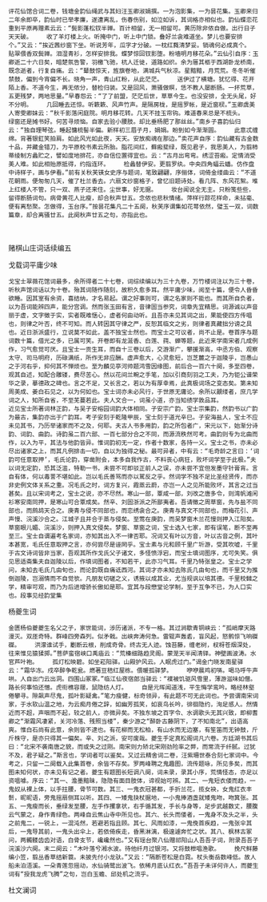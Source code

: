 <!-- { "loadSidebar": true } -->
    评花仙馆合词二卷，钱塘金韵仙绳武与其妇汪玉卿淑娟撰。一为泡影集，一为昙花集。玉卿来归二年余即卒，韵仙时已举孝廉，遂遭离乱，伤春伤别，如泣如诉，其词格亦相似也。韵仙蝶恋花重到平原再赠素云云：“鬓影蓬松钗半亸。百计相留，无一相留可。黄历除非侬自做。出行日子天天破。    收了羊灯楼上火。听掩中门，听上中门锁。叠好兰衾难道坐。梦儿也要安排个。”又云：“挨近茜纱窗下坐。听说芳年，瓜字才分破。一枕红蕤清梦妥。销魂何必成真个。    贴翠偎香双鬓亸。泪湿青衫，怎样安排我。蝶梦惊回钗影堕。粉墙明月移花朵。”云仙引自序：玉卿逝二十六日矣，暗楚氛告警，羽檄飞驰，杭人迁徙，道路如织。余为厝其柩于西湖卧龙桥南，既念逝者，行复自痛。云：“鼙鼓惊天，旌旗卷地，满城兵气秋凉。星黯黯，月荒荒。冬冬听催禁鼓，偏到今宵偏不长。晓角一声，青山红粉，从此茫茫。    送伊过了横塘。犹忆得、花开陌上香。不道今生，再无侬分，替检归装。又是回风，萧骚做暝，恁不教人屡断肠。一抔荒草，五更残梦，两地思量。”早春怨云：“了了前盟，茫茫后世，草草今生。也没安排，全无头尾，好不分明。    几回睡去还惊。听簌簌、风声竹声。是隔房栊，是摇罗帐，是近窗棂。”玉卿虞美人寄雯卿妹云：“秋千影落闲庭院。明月移花转。几天不挂玉帘钩。难道春来总是不梳头。    绿窗还是摊书好。何苦寻烦恼。自家去验小腰肢。却比垂杨肥了那丝丝。”南乡子喜韵仙归云：“独自理琴弦。睡起慵梳髻半偏。新样初三眉子月，娟娟。盼到如今渐渐圆。    此意忒缠绵。背著银釭笑拍肩。如此风光如此夜，天天。安放痴魂在那边。”卖花声自序：韵仙藏有古金数十品，并藏金错刀，为平原校书素云所胎。脂花间红，藓瘢斐绿，既见君子，我思美人，为翦柿蒂绫制方蠡贮之，譬如度地排花，亦自信位置得宜也。云：“古月出弯弯。绣涩苔瘢。定情消受美人难。如此相贻原抵得，约指连环。    检蠡替伊安。更翦罗纨。中央四角蝠云蟠。仿作盘中诗样子，画与伊看。”前有关秋芙锳女史序与题词，笔致翩翩，序俪体，词倚金缕曲云：“不道花朝雨。便匆匆几天，催了杜兰香去。六扇文纱窗格子，曾忆旧题诗处。看几阵、东风花絮。堆上红楼人不管，只一双、燕子还来住。尘世事，好无据。    妆台闻说全无主。只粉笺些些，留得断肠词句。病骨黄花人比瘦，却合秋声廿五。念侬也悲秋情绪。萍样行踪花样命，未拈毫、便有离愁聚。怎做得，玉台序。”按昙花集凡二十五阕，秋芙序谓集如花萼依然，璧玉一双，词数篇章，却合离骚廿五。此阕秋声廿五之句，亦指此也。

　
 
赌棋山庄词话续编五

戈载词平庸少味

    戈宝士翠薇花馆词最多，余所得者二十七卷，词综续编以为三十九卷，万竹楼词注以为三十卷，听秋声馆词话以为十卷。殆其词随作随刻，故积久愈多耳。然平庸少味，阅至十篇，便令人昏昏欲睡。因其室有余资，喜结纳，才名易起。谓之好事则可，谓之名家则不能也。而其所自负者，以为吾词能辨四声，能分宫调。然而张玉田有言，音律固当参究，词章先宜精思。词源诚以声音丽于虚，文字徵于实，实者既难惬心，虚者何由动听。且吾亦未见其词之出，果能使四方传唱也，则律之叶否，终不可知。而人转因其守律之严，反恕其临文之劣，则律者真藏拙分谤之具也。近日浙派盛行，立说莫不如此，盖不独宝士然也。而宝士之可议者，尚不止是。卷首序与题词数十篇，借光之多，已属可笑。开卷即有龙涎香、白莲、莼、蝉等题，此近来学南宋者几成例作，习气愈觉可厌。且宝士一贡生耳，而自十三卷以后，交游渐广，攀援渐高，中丞方伯、观察太守、司马明府，历碌满纸，所作无非应酬。虚声愈大，心灵愈短，岂芝麓之于迦陵乎，岂愚山之于河右乎，抑何其不惮烦也。至为麟见亭河帅题鸿雪因缘图，前后合一百六十阕，多至四卷，观其自述，知配合雕镂，费尽苦心。然以花间兰畹之手笔，加以引商刻羽之工夫，乃为钜公谱荣华之录，摹德政之碑也。言之不足，又长言之，若以为有厚幸焉，此真极词场之变态矣。第未知周美成、姜白石见之，以为何如也。宝士词亦未必风行，于世原无庸论。余所以覶缕者，庶几学词之人，知所自省，不至芜蔓若此。夫人文合一，词虽小道，亦当知绩学敦品耳。
    近见宝士所著词林正韵，与吴子安榕园词韵大体相同。子安宗广韵，宝士宗集韵，然韵书以广韵为最古，集韵亦出于广韵耳。考子安刻于乾隆甲辰，宝士刻于道光辛巳。子安海盐人，宝士不应未见其书，乃历举诸家而不之及，何耶。夫古人书多用韵，韵之所包者广，宋元以下，始渐分诗韵、词韵、曲韵。诗韵虽二百六部、一百七部分合之不同，而源流秩然可考。曲韵则专为北曲而作，以入为平，其法与他韵皆异。惟词韵初无一定，作者十数家，各持一义。宝士之书，亦未必尽出诸家之上，而其凡例排击一切，自以为独得之秘。最可异者，中有云：“毛奇龄之言曰：‘词韵可任意取押’，毛氏论韵，穿凿附会，本多自我作古，不料丧心病狂，败坏词学至于此极。”夫以词无定韵，恐其泛滥，特勒一书，未尝不可即驳正前人之误，亦未尝不宜但发墨守针膏肓。言自有体，何以毒詈不堪如此。岂以毛氏善骂而亦以駡反之乎。然词学不独不足比圣经贤传，而亦非史例文体关系之重。况毛氏之时，词方复兴，霞蒸云蔚，亦岂一人之见所能败坏，其言之过当甚矣。且以宋词考之，宝士之说，亦不尽然。寒山一部，覃咸一部，刘改之唐多令，则湾帆滩闲衫寒安南同押，是寒山可合覃成矣。然辛、刘固浙派之所鄙夷者。吾请徵之周草窗，先与盐不同部也，而鹧鸪天合之。庚青与侵不同部也，而恋绣衾合之。庚青与真文不同部也，而梅花引、声声慢、浣溪沙合之。江城子且并合于蒸与侵矣。至莺在庚韵，而吴梦窗木兰花慢则押入江阳矣。草窗眼儿媚、浣溪沙，则押入真文侵矣。梦窗、草窗之词，宝士选入七家，即有误笔，断不至再至三。宝士自谓遍考名家词，亦知其出入不一律否耶。况词又有叶以方音，叶以古音之例，其叶本甚宽，毛氏任意取押之言，亦何尝尽是诬罔乎。宝士素与元和顾千里广圻游，受其吹嘘，千里于古文诗词皆非当家，吾观其所作戈氏父子诸文，多怪愤浮宕，而宝士填词图序，尤可失笑。俱见思适斋集夫自迦陵以后，作填词图者，不知若干，此亦习气耳。千里乃特张皇之。宝士之学问，未知去毛氏几由旬也，而论韵既自痛诋西河。其词才亦未知去陈氏几由旬也，而千里又为推倒迦陵，岂溺情而不自觉欤。凡朋友切磋之义，诱掖以成其业，尤当规讽以培其德。千里校雠之学，精审可观，而乃为后进增骄长傲如是耶。宜其与段懋堂论学制，至于互争不已，为人口实也。段事见经韵堂集

杨夔生词

    金匮杨伯夔夔生名父之子，家世能词，涉历诸派，不专一格。其过涧歇青铜峡云：“孤峭摩天路漫灭。双厓奇特。群峰四旁森列。似矛戟。出峡奔涛何急。雷辊声轰砉，盲风起，怒鹘惊飞响磔磔。    洪濛谁试手，劚断云根，削成奇骨。终古无人迹。蚀苔藤，缠老树，杈枒苍烟深处，往来惟见猿猱掷。”菩萨蛮宿峡口禹庙云：“荒榛细路趋灵阁。蒙茏天半闻清铎。神壁画波涛。水官芦叶袍。    孤灯松映碧。如坐崧阳驿。山殿护风云。人眠虎过门。”谒金门晓发南星驿云：“霜华冻。戍卒醉争乾瓮。燃著豆秸红屋栋。偎暖孤驿梦。    咿咿晨鸡初哢。喝马呼牛声哄。人自出门云出洞。四围山冢冢。”临江仙夜宿郎当驿云：“襆被饥驱风雪里，薄游滋味如僧。路长何事怕还憎。虎衔樵容屦，鼠隐纺人灯。    自是元晖闻道浅，平生悔学鸾吟。略经林壑倦攀寻。隙飙声尽鬼，孤叶影疑禽。”笔力瘦健，标奇领异，有此题不可无此词也。予尝谓南宋词家，于水软山温之地，为云痴月倦之辞，如幽芳孤笑，如哀鸟长吟，徘徊隐约，洵足感人。然情近而不超，声咽而不起，较之前人，亦微异矣。不独东坡之百字令、水调歌头无其兴致，即柳耆卿之“渐霜风凄紧，关河冷落、残照当楼”，秦少游之“醉卧古藤阴下，了不知南北”，出语高爽。惟白石尚有此意，余则皆不逮也。有花柳而无松柏，有山水而无边塞，有笙笛而无钟鼓，斤斤株守，是亦只得其一偏矣。辛、刘之派，安可废哉。夔生手定真松阁词凡六卷。方廷湖书其后曰：“北宋不袭南唐之貌，而或失之过刚。南宋则力矫北宋刚劲险率之弊，而常流于纤腻。过犹不及，君子疑之。”斯言也，学词者可以鉴矣。又过云精舍词二卷，汪紫珊世泰合刻七家词中。今考之，只留一二阕载入此集首卷，余皆不存矣。罗两峰聘之鬼趣图，流传题咏，所见多矣，而其图未知何状，亦未见有记之者。夔生有题图长短调八阕，词未录，录其小序，荒情怪态，亦足以资嗢噱。序云：“其一、澹墨黯昧，隐隐有面目肢体，谛视始可辨。其二、一鬼短衣偻而趋，一鬼奴从裸上体，以手拄腰，骨节可数。其三、一鬼衣冠甚都，手折兰花，揽女袂，女鬼红衣丰鬋，昵昵语，旁鬼摇扇侧耳以听。其四、一矮鬼抉杖据地，一小鬼捧酒盏就矮鬼吻，吻箕张。其五、一鬼瘦而长，垂绿发至腰，左手作攫拿状，右手循其发，手长与身等，足步武越数丈，腰腹云气蒙之，身作青绿色。两峰自云焦山寺中所见也。其六、长头而偻者，一鬼身不及头之半，头之前鬼二，一锐上，一混沌然，若避若指且顾。其七、风雨如漆，一鬼俛首疾趋，一鬼张伞其后，一鬼导其前，一鬼头出伞上，若依倚疾走，昏黑淋漓，极遑遽奔忙之状。其八、枫林古冢问，两髑髅齿齿对语，白骨支节，巉巉然也。”又有瑶台聚八仙赠祁阳山人吾吾子词，附录吾吾子浣溪沙六阕。末二阕云：“木叶落兮湘水波。待他纤月过银河。又将鼓枻唱渔歌。    挽尺鲜藤编小笠，翦丛香草结新蓑。未披先付小龙驮。”又云：“隔断苍松是白霓。杖头衡岳数峰低。故人船未泊浯溪。一朵青莲忽摇动，水仙骑鹭出波飞。依稀月底认红衣。”吾吾子未详何许人，而夔生词有“授我龙虎飞腾”之句，岂白玉蟾、邱处机之流乎。

杜文澜词

